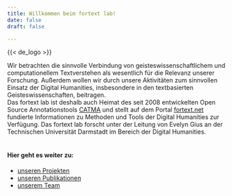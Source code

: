 ```yaml
---
title: Willkommen beim fortext lab!
date: false
draft: false

---
```



{{< de_logo >}}

 Wir betrachten die sinnvolle Verbindung von geisteswissenschaftlichem und computationellem Textverstehen als wesentlich für die Relevanz unserer Forschung. Außerdem wollen wir durch unsere Aktivitäten zum sinnvollen Einsatz der Digital Humanities, insbesondere in den textbasierten Geisteswissenschaften, beitragen. <br>
Das fortext lab ist deshalb auch Heimat des seit 2008 entwickelten Open Source Annotationstools [CATMA](https://catma.de) und stellt auf dem Portal [fortext.net](https://fortext.net) fundierte Informationen zu Methoden und Tools der Digital Humanities zur Verfügung.
Das fortext lab forscht unter der Leitung von Evelyn Gius an der Technischen Universität Darmstadt im Bereich der Digital Humanities. <br>
<br>
                


#### Hier geht es weiter zu:
- [unseren Projekten](./projekte/)
- [unseren Publikationen](./pubs_sorted)
- [unserem Team](./team/)